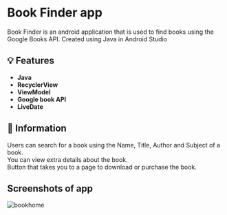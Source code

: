# Book Finder app

Book Finder is an android application that is used to find books using the Google Books API. 
Created using Java in Android Studio



## 💡 Features


- **Java**
- **RecyclerView**
- **ViewModel**
- **Google book API**
- **LiveDate**


##  📘 Information

Users can search for a book using the Name, Title, Author and Subject of a book. <br>
You can view extra details about the book. <br>
Button that takes you to a page to download or purchase the book.

## Screenshots of app 

![bookhome](https://user-images.githubusercontent.com/102926214/182216691-5babe6c7-9ca9-4d77-a470-1e983abc5ce7.jpg)

